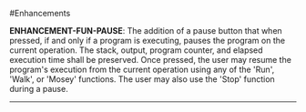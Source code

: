 #Enhancements
    
**ENHANCEMENT-FUN-PAUSE**: The addition of a pause button that when pressed, if and only if a program is executing, pauses the program on the current operation. The stack, output, program counter, and elapsed execution time shall be preserved. Once pressed, the user may resume the program's execution from the current operation using any of the 'Run', 'Walk', or 'Mosey' functions. The user may also use the 'Stop' function during a pause. 
    
---
